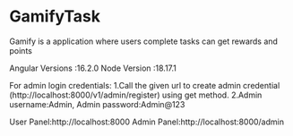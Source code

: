 # GamifyTask
Gamify is a application where users complete tasks can get rewards and points

Angular Versions :16.2.0
Node Version :18.17.1

For admin login credentials:
1.Call the given url to create admin credential (http://localhost:8000/v1/admin/register) using get method.
2.Admin username:Admin,
  Admin password:Admin@123

User Panel:http://localhost:8000
Admin Panel:http://localhost:8000/admin
